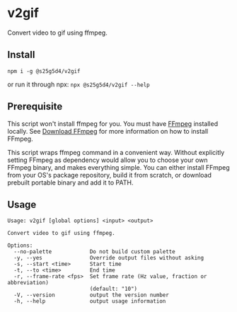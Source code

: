 # v2gif

Convert video to gif using ffmpeg.

## Install

`npm i -g @s25g5d4/v2gif`

or run it through npx: `npx @s25g5d4/v2gif --help`

## Prerequisite

This script won't install ffmpeg for you. You must have [FFmpeg](https://www.ffmpeg.org/) installed locally. See [Download FFmpeg](https://www.ffmpeg.org/download.html) for more information on how to install FFmpeg.

This script wraps ffmpeg command in a convenient way. Without explicitly setting FFmpeg as dependency would allow you to choose your own FFmpeg binary, and makes everything simple. You can either install FFmpeg from your OS's package repository, build it from scratch, or download prebuilt portable binary and add it to PATH.

## Usage

```
Usage: v2gif [global options] <input> <output>

Convert video to gif using ffmpeg.

Options:
  --no-palette            Do not build custom palette
  -y, --yes               Override output files without asking
  -s, --start <time>      Start time
  -t, --to <time>         End time
  -r, --frame-rate <fps>  Set frame rate (Hz value, fraction or abbreviation)
                          (default: "10")
  -V, --version           output the version number
  -h, --help              output usage information
```

